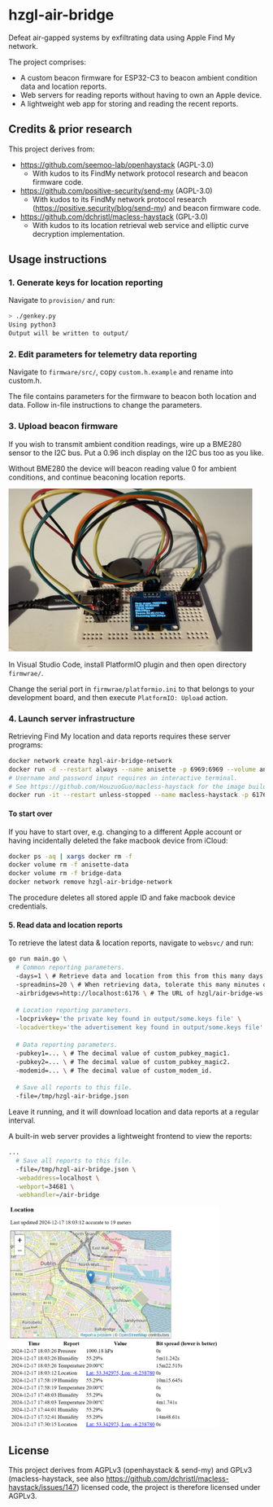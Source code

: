 # hzgl-air-bridge

Defeat air-gapped systems by exfiltrating data using Apple Find My network.

The project comprises:

- A custom beacon firmware for ESP32-C3 to beacon ambient condition data and location reports.
- Web servers for reading reports without having to own an Apple device.
- A lightweight web app for storing and reading the recent reports.

## Credits & prior research

This project derives from:

- https://github.com/seemoo-lab/openhaystack (AGPL-3.0)
  - With kudos to its FindMy network protocol research and beacon firmware code.
- https://github.com/positive-security/send-my (AGPL-3.0)
  - With kudos to its FindMy network protocol research (https://positive.security/blog/send-my) and beacon firmware code.
- https://github.com/dchristl/macless-haystack (GPL-3.0)
  - With kudos to its location retrieval web service and elliptic curve decryption implementation.

## Usage instructions

### 1. Generate keys for location reporting

Navigate to `provision/` and run:

``` bash
> ./genkey.py
Using python3
Output will be written to output/
```

### 2. Edit parameters for telemetry data reporting

Navigate to `firmware/src/`, copy `custom.h.example` and rename into custom.h.

The file contains parameters for the firmware to beacon both location and data. Follow in-file instructions to change the parameters.

### 3. Upload beacon firmware

If you wish to transmit ambient condition readings, wire up a BME280 sensor to the I2C bus. Put a 0.96 inch display on the I2C bus too as you like.

Without BME280 the device will beacon reading value 0 for ambient conditions, and continue beaconing location reports.

<img src="https://raw.githubusercontent.com/HouzuoGuo/hzgl-air-bridge/refs/heads/master/dev-board.jpg" width="480" height="320" />

In Visual Studio Code, install PlatformIO plugin and then open directory `firmwrae/`.

Change the serial port in `firmwrae/platformio.ini` to that belongs to your development board, and then execute `PlatformIO: Upload` action.

### 4. Launch server infrastructure

Retrieving Find My location and data reports requires these server programs:

```bash
docker network create hzgl-air-bridge-network
docker run -d --restart always --name anisette -p 6969:6969 --volume anisette-data:/home/Alcoholic/.config/anisette-v3/ --network hzgl-air-bridge-network hzgl/anisette-v3-server
# Username and password input requires an interactive terminal.
# See https://github.com/HouzuoGuo/macless-haystack for the image build instructions.
docker run -it --restart unless-stopped --name macless-haystack -p 6176:6176 --volume bridge-data:/app/data/ --network hzgl-air-bridge-network hzgl/air-bridge-ws
```

#### To start over

If you have to start over, e.g. changing to a different Apple account or having incidentally deleted the fake macbook device from iCloud:

```bash
docker ps -aq | xargs docker rm -f
docker volume rm -f anisette-data
docker volume rm -f bridge-data
docker network remove hzgl-air-bridge-network
```

The procedure deletes all stored apple ID and fake macbook device credentials.

#### 5. Read data and location reports

To retrieve the latest data & location reports, navigate to `websvc/` and run:

``` bash
go run main.go \
  # Common reporting parameters.
  -days=1 \ # Retrieve data and location from this from this many days of historical reports, keep it between 1 and 7.
  -spreadmins=20 \ # When retrieving data, tolerate this many minutes of spread between each bit of the data byte. 20 minutes is good for most cases.
  -airbridgews=http://localhost:6176 \ # The URL of hzgl/air-bridge-ws container web server.

  # Location reporting parameters.
  -locprivkey='the private key found in output/some.keys file' \
  -locadvertkey='the advertisement key found in output/some.keys file' \

  # Data reporting parameters.
  -pubkey1=... \ # The decimal value of custom_pubkey_magic1.
  -pubkey2=... \ # The decimal value of custom_pubkey_magic2.
  -modemid=... \ # The decimal value of custom_modem_id.

  # Save all reports to this file.
  -file=/tmp/hzgl-air-bridge.json
```

Leave it running, and it will download location and data reports at a regular interval.

A built-in web server provides a lightweight frontend to view the reports:

``` bash
...
  # Save all reports to this file.
  -file=/tmp/hzgl-air-bridge.json \
  -webaddress=localhost \
  -webport=34681 \
  -webhandler=/air-bridge
```

<img src="https://raw.githubusercontent.com/HouzuoGuo/hzgl-air-bridge/refs/heads/master/web-demo.png" width="415" height="435" />

## License

This project derives from AGPLv3 (openhaystack & send-my) and GPLv3 (macless-haystack, see also https://github.com/dchristl/macless-haystack/issues/147) licensed code, the project is therefore licensed under AGPLv3.
